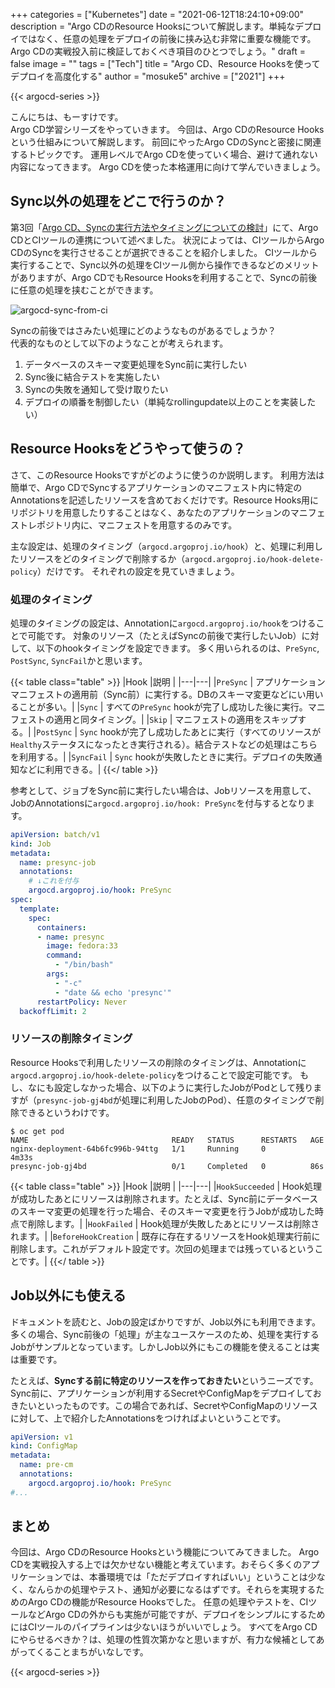 +++
categories = ["Kubernetes"]
date = "2021-06-12T18:24:10+09:00"
description = "Argo CDのResource Hooksについて解説します。単純なデプロイではなく、任意の処理をデプロイの前後に挟み込む非常に重要な機能です。Argo CDの実戦投入前に検証しておくべき項目のひとつでしょう。"
draft = false
image = ""
tags = ["Tech"]
title = "Argo CD、Resource Hooksを使ってデプロイを高度化する"
author = "mosuke5"
archive = ["2021"]
+++

{{< argocd-series >}}

こんにちは、もーすけです。  
Argo CD学習シリーズをやっていきます。
今回は、Argo CDのResource Hooksという仕組みについて解説します。
前回にやったArgo CDのSyncと密接に関連するトピックです。
運用レベルでArgo CDを使っていく場合、避けて通れない内容になってきます。
Argo CDを使った本格運用に向けて学んでいきましょう。
<!--more-->

## Sync以外の処理をどこで行うのか？
第3回「[Argo CD、Syncの実行方法やタイミングについての検討](/entry/2021/05/06/argocd-sync-action/)」にて、Argo CDとCIツールの連携について述べました。
状況によっては、CIツールからArgo CDのSyncを実行させることが選択できることを紹介しました。
CIツールから実行することで、Sync以外の処理をCIツール側から操作できるなどのメリットがありますが、Argo CDでもResource Hooksを利用することで、Syncの前後に任意の処理を挟むことができます。

![argocd-sync-from-ci](/image/argocd-sync-from-ci.png)

Syncの前後ではさみたい処理にどのようなものがあるでしょうか？  
代表的なものとして以下のようなことが考えられます。

1. データベースのスキーマ変更処理をSync前に実行したい
1. Sync後に結合テストを実施したい
1. Syncの失敗を通知して受け取りたい
1. デプロイの順番を制御したい（単純なrollingupdate以上のことを実装したい）

## Resource Hooksをどうやって使うの？
さて、このResource Hooksですがどのように使うのか説明します。
利用方法は簡単で、Argo CDでSyncするアプリケーションのマニフェスト内に特定のAnnotationsを記述したリソースを含めておくだけです。Resource Hooks用にリポジトリを用意したりすることはなく、あなたのアプリケーションのマニフェストレポジトリ内に、マニフェストを用意するのみです。

主な設定は、処理のタイミング（`argocd.argoproj.io/hook`）と、処理に利用したリソースをどのタイミングで削除するか（`argocd.argoproj.io/hook-delete-policy`）だけです。
それぞれの設定を見ていきましょう。

### 処理のタイミング
処理のタイミングの設定は、Annotationに`argocd.argoproj.io/hook`をつけることで可能です。
対象のリソース（たとえばSyncの前後で実行したいJob）に対して、以下のhookタイミングを設定できます。
多く用いられるのは、`PreSync`, `PostSync`, `SyncFail`かと思います。

{{< table class="table" >}}
|Hook  |説明  |
|---|---|
|`PreSync`  | アプリケーションマニフェストの適用前（Sync前）に実行する。DBのスキーマ変更などにい用いることが多い。|
|`Sync`     | すべての`PreSync` hookが完了し成功した後に実行。マニフェストの適用と同タイミング。|
|`Skip`     | マニフェストの適用をスキップする。|
|`PostSync` | `Sync` hookが完了し成功したあとに実行（すべてのリソースが`Healthy`ステータスになったとき実行される）。結合テストなどの処理はこちらを利用する。|
|`SyncFail` | `Sync` hookが失敗したときに実行。デプロイの失敗通知などに利用できる。|
{{</ table >}}

参考として、ジョブをSync前に実行したい場合は、Jobリソースを用意して、JobのAnnotationsに`argocd.argoproj.io/hook: PreSync`を付与するとなります。

```yaml
apiVersion: batch/v1
kind: Job
metadata:
  name: presync-job
  annotations:
    # ↓これを付与
    argocd.argoproj.io/hook: PreSync
spec:
  template:
    spec:
      containers:
      - name: presync
        image: fedora:33
        command:
          - "/bin/bash"
        args:
          - "-c"
          - "date && echo 'presync'"
      restartPolicy: Never
  backoffLimit: 2
```

### リソースの削除タイミング
Resource Hooksで利用したリソースの削除のタイミングは、Annotationに`argocd.argoproj.io/hook-delete-policy`をつけることで設定可能です。
もし、なにも設定しなかった場合、以下のように実行したJobがPodとして残りますが（`presync-job-gj4bd`が処理に利用したJobのPod）、任意のタイミングで削除できるというわけです。

```
$ oc get pod
NAME                                READY   STATUS      RESTARTS   AGE
nginx-deployment-64b6fc996b-94ttg   1/1     Running     0          4m33s
presync-job-gj4bd                   0/1     Completed   0          86s
```

{{< table class="table" >}}
|Hook  |説明  |
|---|---|
|`HookSucceeded`  | Hook処理が成功したあとにリソースは削除されます。たとえば、Sync前にデータベースのスキーマ変更の処理を行った場合、そのスキーマ変更を行うJobが成功した時点で削除します。|
|`HookFailed`  | Hook処理が失敗したあとにリソースは削除されます。|
|`BeforeHookCreation`  | 既存に存在するリソースをHook処理実行前に削除します。これがデフォルト設定です。次回の処理までは残っているということです。|
{{</ table >}}


## Job以外にも使える
ドキュメントを読むと、Jobの設定ばかりですが、Job以外にも利用できます。
多くの場合、Sync前後の「処理」が主なユースケースのため、処理を実行するJobがサンプルとなっています。しかしJob以外にもこの機能を使えることは実は重要です。

たとえば、**Syncする前に特定のリソースを作っておきたい**というニーズです。
Sync前に、アプリケーションが利用するSecretやConfigMapをデプロイしておきたいといったものです。この場合であれば、SecretやConfigMapのリソースに対して、上で紹介したAnnotationsをつければよいということです。

```yaml
apiVersion: v1
kind: ConfigMap
metadata:
  name: pre-cm
  annotations:
    argocd.argoproj.io/hook: PreSync
#...
```

## まとめ
今回は、Argo CDのResource Hooksという機能についてみてきました。
Argo CDを実戦投入する上では欠かせない機能と考えています。おそらく多くのアプリケーションでは、本番環境では「ただデプロイすればいい」ということは少なく、なんらかの処理やテスト、通知が必要になるはずです。それらを実現するためのArgo CDの機能がResource Hooksでした。
任意の処理やテストを、CIツールなどArgo CDの外からも実施が可能ですが、デプロイをシンプルにするためにはCIツールのパイプラインは少ないほうがいいでしょう。
すべてをArgo CDにやらせるべきか？は、処理の性質次第かなと思いますが、有力な候補としてあがってくることまちがいなしです。

{{< argocd-series >}}